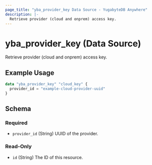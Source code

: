 ```yaml
---
page_title: "yba_provider_key Data Source - YugabyteDB Anywhere"
description: |-
  Retrieve provider (cloud and onprem) access key.
---
```


# yba_provider_key (Data Source)

Retrieve provider (cloud and onprem) access key.

## Example Usage

```terraform
data "yba_provider_key" "cloud_key" {
  provider_id = "example-cloud-provider-uuid"
}
```

<!-- schema generated by tfplugindocs -->
## Schema

### Required

- `provider_id` (String) UUID of the provider.

### Read-Only

- `id` (String) The ID of this resource.